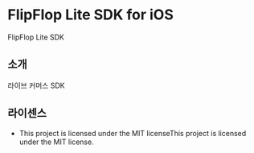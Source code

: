 # FlipFlop Lite SDK for iOS

FlipFlop Lite SDK

## 소개

라이브 커머스 SDK

## 라이센스

 - This project is licensed under the MIT licenseThis project is licensed under the MIT license.

